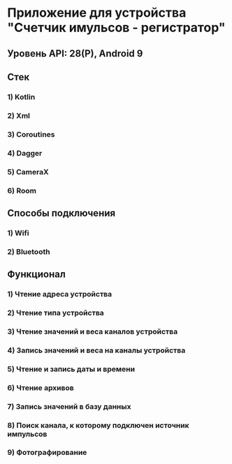 # Приложение для устройства "Счетчик имульсов - регистратор"
## Уровень API: 28(P), Android 9
## Стек
### 1) Kotlin
### 2) Xml
### 3) Coroutines
### 4) Dagger
### 5) CameraX
### 6) Room
## Способы подключения
### 1) Wifi
### 2) Bluetooth
## Функционал
### 1) Чтение адреса устройства
### 2) Чтение типа устройства
### 3) Чтение значений и веса каналов устройства
### 4) Запись значений и веса на каналы устройства
### 5) Чтение и запись даты и времени
### 6) Чтение архивов
### 7) Запись значений в базу данных
### 8) Поиск канала, к которому подключен источник импульсов
### 9) Фотографирование

